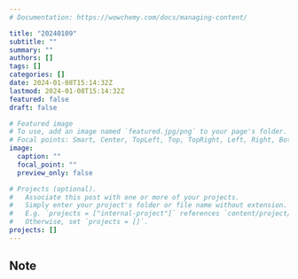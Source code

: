 ```yaml
---
# Documentation: https://wowchemy.com/docs/managing-content/

title: "20240109"
subtitle: ""
summary: ""
authors: []
tags: []
categories: []
date: 2024-01-08T15:14:32Z
lastmod: 2024-01-08T15:14:32Z
featured: false
draft: false

# Featured image
# To use, add an image named `featured.jpg/png` to your page's folder.
# Focal points: Smart, Center, TopLeft, Top, TopRight, Left, Right, BottomLeft, Bottom, BottomRight.
image:
  caption: ""
  focal_point: ""
  preview_only: false

# Projects (optional).
#   Associate this post with one or more of your projects.
#   Simply enter your project's folder or file name without extension.
#   E.g. `projects = ["internal-project"]` references `content/project/deep-learning/index.md`.
#   Otherwise, set `projects = []`.
projects: []
---
```


## Note

